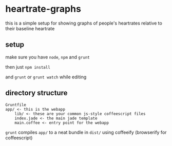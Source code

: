 # heartrate-graphs

this is a simple setup for showing graphs of people's heartrates relative to their baseline heartrate

## setup
make sure you have `node`, `npm` and `grunt`

then just
```npm install```

and 
```grunt``` or ```grunt watch``` while editing 

## directory structure

```
Gruntfile
app/ <- this is the webapp 
	lib/ <- these are your common js-style coffeescript files
	index.jade <- the main jade template
	main.coffee <- entry point for the webapp
```

`grunt` compiles `app/` to a neat bundle in `dist/` using coffeeify (browserify for coffeescript)

